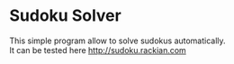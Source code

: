 # Sudoku Solver
This simple program allow to solve sudokus automatically.  
It can be tested here <a href="http://sudoku.rackian.com">http://sudoku.rackian.com</a>  